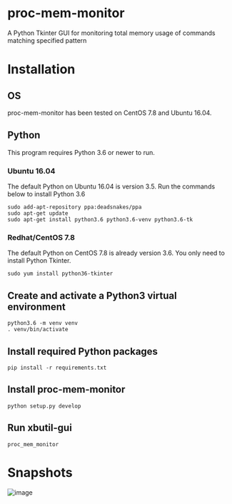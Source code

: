 # proc-mem-monitor
A Python Tkinter GUI for monitoring total memory usage of commands matching
specified pattern

# Installation
## OS
proc-mem-monitor has been tested on CentOS 7.8 and Ubuntu 16.04.

## Python
This program requires Python 3.6 or newer to run. 

### Ubuntu 16.04
The default Python on Ubuntu 16.04 is version 3.5. Run the commands below to 
install Python 3.6
```
sudo add-apt-repository ppa:deadsnakes/ppa
sudo apt-get update
sudo apt-get install python3.6 python3.6-venv python3.6-tk 
```

### Redhat/CentOS 7.8
The default Python on CentOS 7.8 is already version 3.6. You only need to 
install Python Tkinter.
```
sudo yum install python36-tkinter
```


## Create and activate a Python3 virtual environment
```
python3.6 -m venv venv
. venv/bin/activate
```

## Install required Python packages
`pip install -r requirements.txt`

## Install proc-mem-monitor
`python setup.py develop`

## Run xbutil-gui
`proc_mem_monitor`

# Snapshots
![image](https://user-images.githubusercontent.com/24323762/111917693-a8d3f280-8a3e-11eb-885a-a261787acc54.png)